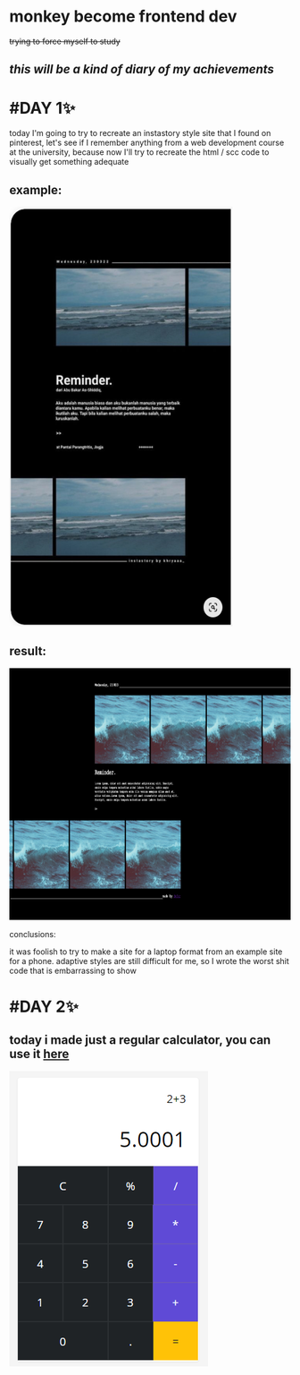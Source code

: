 # monkey become frontend dev
~~trying to force myself to study~~

## ***this will be a kind of diary of my achievements***

# #**DAY 1**:sparkles:
today I'm going to try to recreate an instastory style site that I found on pinterest, let's see if I remember anything from a web development course at the university, because now I'll try to recreate the html / scc code to visually get something adequate
## example:
<img src="https://github.com/defur/monkey_become_frontend_dev/blob/main/img/Screenshot_1.png" width="400" height="750">

## result:
<img src="https://github.com/defur/monkey_become_frontend_dev/blob/main/img/Screenshot_2.png" width="800" height="450">

conclusions:

it was foolish to try to make a site for a laptop format from an example site for a phone. adaptive styles are still difficult for me, so I wrote the worst shit code that is embarrassing to show


# #**DAY 2**:sparkles:
## today i made just a regular calculator, you can use it [here](https://defur.github.io/calculattor/)

<img src="https://github.com/defur/monkey_become_frontend_dev/blob/main/img/Screenshot_4.png">
